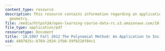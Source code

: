 ```yaml
---
content_type: resource
description: This resource contains information regarding an application to incidence
  geometry.
file: /media/https%3A/open-learning-course-data-rc.s3.amazonaws.com/18-s997-the-polynomial-method-fall-2012/4807025cb76929242fb059f8228f84c1_MIT18_S997F12_lec15.pdf
file_type: application/pdf
resourcetype: Document
title: '18.S997 Fall 2012 The Polynomial Method: An Application to Incidence Geometry'
uid: 4807025c-b769-2924-2fb0-59f8228f84c1
---
```

